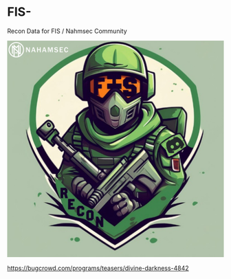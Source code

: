# FIS-
Recon Data for FIS  /  Nahmsec Community 





<a href="https://ibb.co/ggS8yNb"><img src="logo.png" alt="Untitled-design-5" border="0"></a>

https://bugcrowd.com/programs/teasers/divine-darkness-4842
